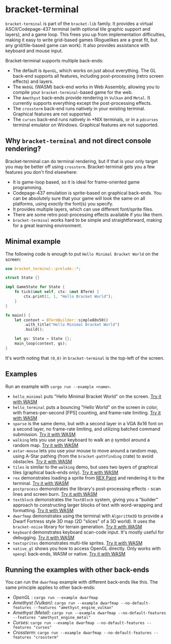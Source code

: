# bracket-terminal

`bracket-terminal` is part of the `bracket-lib` family. It provides a virtual ASCII/Codepage-437 terminal (with optional tile graphic support and layers), and a game loop. This frees you up from implementation difficulties, making it easy to write grid-based games (Roguelikes are a great fit, but any grid/tile-based game can work). It also provides assistance with keyboard and mouse input.

Bracket-terminal supports multiple back-ends:

* The default is `OpenGL`, which works on just about everything. The GL back-end supports all features, including post-processing (retro screen effects) and layers.
* The `WebGL` (WASM) back-end works in Web Assembly, allowing you to compile your `bracket-terminal`-based game for the web.
* The `Amethyst` back-ends provide rendering in `Vulkan` and `Metal`. It currently supports everything except the post-processing effects.
* The `crossterm` back-end runs natively in your existing terminal. Graphical features are not supported.
* The `curses` back-end runs natively in *NIX terminals, or in a `pdcurses` terminal emulator on Windows. Graphical features are not supported.

## Why `bracket-terminal` and not direct console rendering?

Bracket-terminal can do terminal rendering, but if that is your only target you may be better off using `crossterm`. Bracket-terminal gets you a few features you don't find elsewhere:

* It is game-loop based, so it is ideal for frame-oriented game programming.
* Codepage-437 emulation is sprite-based on graphical back-ends. You can be absolutely sure that your game will look the same on all platforms, using *exactly* the font(s) you specify.
* It provides multiple layers, which can use different font/sprite files.
* There are some retro post-processing effects available if you like them.
* `bracket-terminal` works hard to be simple and straightforward, making for a great learning environment.

## Minimal example

The following code is enough to put `Hello Minimal Bracket World` on the screen:

```rust
use bracket_terminal::prelude::*;

struct State {}

impl GameState for State {
    fn tick(&mut self, ctx: &mut BTerm) {
        ctx.print(1, 1, "Hello Bracket World");
    }
}

fn main() {
    let context = BTermBuilder::simple80x50()
        .with_title("Hello Minimal Bracket World")
        .build();

    let gs: State = State {};
    main_loop(context, gs);
}
```

It's worth noting that `(0,0)` in `bracket-terminal` is the top-left of the screen.

## Examples

Run an example with `cargo run --example <name>`.

* `hello_minimal` puts "Hello Minimal Bracket World" on the screen. [Try it with WASM](https://bfnightly.bracketproductions.com/wasmtest/hello_minimal/)
* `hello_terminal` puts a bouncing "Hello World" on the screen in color, with frames-per-second [FPS] counting, and frame-rate limiting. [Try it with WASM](https://bfnightly.bracketproductions.com/wasmtest/hello_terminal/)
* `sparse` is the same demo, but with a second layer in a VGA 8x16 font on a second layer, no frame-rate limiting, and utilizing batched command submission. [Try it with WASM](https://bfnightly.bracketproductions.com/wasmtest/sparse/)
* `walking` lets you use your keyboard to walk an `@` symbol around a random map. [Try it with WASM](https://bfnightly.bracketproductions.com/wasmtest/walking/)
* `astar-mouse` lets you use your mouse to move around a random map, using A-Star pathing (from the `bracket-pathfinding` crate) to avoid obstacles. [Try it with WASM](https://bfnightly.bracketproductions.com/wasmtest/astar_mouse/)
* `tiles` is similar to the `walking` demo, but uses two layers of graphical tiles (graphical back-ends only). [Try it with WASM](https://bfnightly.bracketproductions.com/wasmtest/tiles/)
* `rex` demonstrates loading a sprite from [REX Paint](https://www.gridsagegames.com/rexpaint/) and rendering it to the terminal. [Try it with WASM](https://bfnightly.bracketproductions.com/wasmtest/rex/)
* `postprocess` demonstrates the library's post-processing effects - scan lines and screen burn. [Try it with WASM](https://bfnightly.bracketproductions.com/wasmtest/postprocess/)
* `textblock` demonstrates the `TextBlock` system, giving you a "builder" approach to constructing larger blocks of text with word-wrapping and formatting. [Try it with WASM](https://bfnightly.bracketproductions.com/wasmtest/textblock/)
* `dwarfmap` demonstrates using the terminal with `Algorithm3D` to provide a Dwarf Fortress style 3D map (2D "slices" of a 3D world). It uses the `bracket-noise` library for terrain generation. [Try it with WASM](https://bfnightly.bracketproductions.com/wasmtest/dwarfmap/)
* `keyboard` demonstrates keyboard scan-code input. It's mostly useful for debugging. [Try it with WASM](https://bfnightly.bracketproductions.com/wasmtest/keyboard/)
* `textsprites` demonstrates multi-tile sprites. [Try it with WASM](https://bfnightly.bracketproductions.com/wasmtest/textsprites/)
* `native_gl` shows you how to access OpenGL directly. Only works with `opengl` back-ends, WASM or native. [Try it with WASM](https://bfnightly.bracketproductions.com/wasmtest/native_gl/)

## Running the examples with other back-ends

You can run the `dwarfmap` example with different back-ends like this. The same principle applies to other back-ends:

* *OpenGL* : `cargo run --example dwarfmap`
* *Amethyst (Vulkan)*: `cargo run --example dwarfmap --no-default-features --features "amethyst_engine_vulkan"`
* *Amethyst (Metal)*: `cargo run --example dwarfmap --no-default-features --features "amethyst_engine_metal"`
* *Curses*: `cargo run --example dwarfmap --no-default-features --features "curses"`
* *Crossterm*: `cargo run --example dwarfmap --no-default-features --features "crossterm"`
